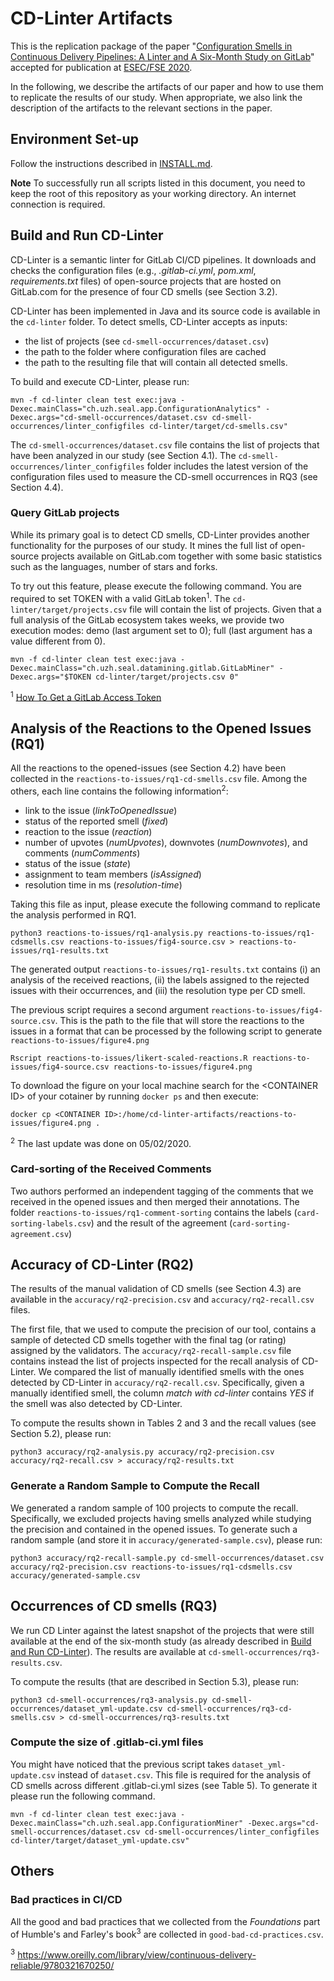 # CD-Linter Artifacts

This is the replication package of the paper "[Configuration Smells in Continuous Delivery Pipelines: A Linter and A Six-Month Study on GitLab](https://doi.org/10.5281/zenodo.3860984)" accepted for publication at [ESEC/FSE 2020](https://2020.esec-fse.org/).

In the following, we describe the artifacts of our paper and how to use them to replicate the results of our study. When appropriate, we also link the description of the artifacts to the relevant sections in the paper.

## Environment Set-up

Follow the instructions described in [INSTALL.md](INSTALL.md). 

**Note** To successfully run all scripts listed in this document, you need to keep the root of this repository as your working directory. An internet connection is required.

## <a id="cd-linter"></a>Build and Run CD-Linter

CD-Linter is a semantic linter for GitLab CI/CD pipelines. It downloads and checks the configuration files (e.g., _.gitlab-ci.yml_, _pom.xml_, _requirements.txt_ files) of open-source projects that are hosted on GitLab.com for the presence of four CD smells (see Section 3.2). 

CD-Linter has been implemented in Java and its source code is available in the `cd-linter` folder. To detect smells, CD-Linter accepts as inputs:

* the list of projects (see `cd-smell-occurrences/dataset.csv`)
* the path to the folder where configuration files are cached
* the path to the resulting file that will contain all detected smells.

To build and execute CD-Linter, please run:

	mvn -f cd-linter clean test exec:java -Dexec.mainClass="ch.uzh.seal.app.ConfigurationAnalytics" -Dexec.args="cd-smell-occurrences/dataset.csv cd-smell-occurrences/linter_configfiles cd-linter/target/cd-smells.csv"
	
The `cd-smell-occurrences/dataset.csv` file contains the list of projects that have been analyzed in our study (see Section 4.1). The `cd-smell-occurrences/linter_configfiles` folder includes the latest version of the configuration files used to measure the CD-smell occurrences in RQ3 (see Section 4.4).
<!--- The resulting `cd-linter/CI-anti-patterns.csv` file corresponds to `cd-smell-occurrences/rq3-results.csv`.-->

### Query GitLab projects

While its primary goal is to detect CD smells, CD-Linter provides another functionality for the purposes of our study. It mines the full list of open-source projects available on GitLab.com together with some basic statistics such as the languages, number of stars and forks.

To try out this feature, please execute the following command. You are required to set TOKEN with a valid GitLab token<sup>1</sup>. The `cd-linter/target/projects.csv` file will contain the list of projects. Given that a full analysis of the GitLab ecosystem takes weeks, we provide two execution modes: demo (last argument set to 0); full (last argument has a value different from 0).


	mvn -f cd-linter clean test exec:java -Dexec.mainClass="ch.uzh.seal.datamining.gitlab.GitLabMiner" -Dexec.args="$TOKEN cd-linter/target/projects.csv 0"

<!-- The execution returns a file having the same structure of `cd-smell-occurrences/dataset.csv`. -->

<sup>1</sup> [How To Get a GitLab Access Token](https://docs.gitlab.com/ee/user/profile/personal_access_tokens.html)

<!--- ## Construction of the original dataset

We applied several filters from a broad GitLab query to construct a dataset consisting of 5,312 projects.-->

## Analysis of the Reactions to the Opened Issues (RQ1)

<!--- ### Selection of the issues to open

We detected smells on the latest versions of the selected projects available at <mark>XX</mark>. From the resulting 5,312 smells we selected a sample of 168 smells to open applying several filters. During the assessment stage, we discarded 23 from this set and finally open 145 issues. The full list of issues together with the reactions is available at `XX.csv`.-->


All the reactions to the opened-issues (see Section 4.2) have been collected in the `reactions-to-issues/rq1-cd-smells.csv` file. Among the others, each line contains the following information<sup>2</sup>:

*  link to the issue (_linkToOpenedIssue_)
*  status of the reported smell (_fixed_)
*  reaction to the issue (_reaction_)
*  number of upvotes (_numUpvotes_), downvotes (_numDownvotes_), and comments (_numComments_)
*  status of the issue (_state_)
*  assignment to team members (_isAssigned_)
*  resolution time in ms (_resolution-time_)

Taking this file as input, please execute the following command to replicate the analysis performed in RQ1.

	python3 reactions-to-issues/rq1-analysis.py reactions-to-issues/rq1-cdsmells.csv reactions-to-issues/fig4-source.csv > reactions-to-issues/rq1-results.txt

The generated output `reactions-to-issues/rq1-results.txt` contains (i) an analysis of the received reactions, (ii) the labels assigned to the rejected issues with their occurrences, and (iii) the resolution type per CD smell.

The previous script requires a second argument `reactions-to-issues/fig4-source.csv`. This is the path to the file that will store the reactions to the issues in a format that can be processed by the following script to generate `reactions-to-issues/figure4.png` <mark>

	Rscript reactions-to-issues/likert-scaled-reactions.R reactions-to-issues/fig4-source.csv reactions-to-issues/figure4.png

To download the figure on your local machine search for the \<CONTAINER ID\> of your cotainer by running `docker ps` and then execute:

	docker cp <CONTAINER ID>:/home/cd-linter-artifacts/reactions-to-issues/figure4.png .

<sup>2</sup> The last update was done on 05/02/2020.

### Card-sorting of the Received Comments

Two authors performed an independent tagging of the comments that we received in the opened issues and then merged their annotations. The folder `reactions-to-issues/rq1-comment-sorting` contains the labels (`card-sorting-labels.csv`) and the result of the agreement (`card-sorting-agreement.csv`)
		
## Accuracy of CD-Linter (RQ2)

The results of the manual validation of CD smells (see Section 4.3) are available in the `accuracy/rq2-precision.csv` and `accuracy/rq2-recall.csv` files.

The first file, that we used to compute the precision of our tool, contains a sample of detected CD smells together with the final tag (or rating) assigned by the validators. The `accuracy/rq2-recall-sample.csv` file contains instead the list of projects inspected for the recall analysis of CD-Linter. We compared the list of manually identified smells with the ones detected by CD-Linter in `accuracy/rq2-recall.csv`. Specifically, given a manually identified smell, the column _match with cd-linter_ contains _YES_ if the smell was also detected by CD-Linter.

To compute the results shown in Tables 2 and 3 and the recall values (see Section 5.2), please run:

	python3 accuracy/rq2-analysis.py accuracy/rq2-precision.csv accuracy/rq2-recall.csv > accuracy/rq2-results.txt


### Generate a Random Sample to Compute the Recall

We generated a random sample of 100 projects to compute the recall. Specifically, we excluded projects having smells analyzed while studying the precision and contained in the opened issues. To generate such a random sample (and store it in `accuracy/generated-sample.csv`), please run:

	python3 accuracy/rq2-recall-sample.py cd-smell-occurrences/dataset.csv accuracy/rq2-precision.csv reactions-to-issues/rq1-cdsmells.csv accuracy/generated-sample.csv

<!-- After incorporating a few feedback in our tool, we rerun it and detected 5,011 smells. We then evaluated CD-Linter's precision and recall measures.

### Selection of smells for precision

Applying several filters (see Section XX), we selected 868 smells to evaluate. The results are available in `hello.csv`. -->

## Occurrences of CD smells (RQ3)

We run CD Linter against the latest snapshot of the projects that were still available at the end of the six-month study (as already described in [Build and Run CD-Linter](#cd-linter)). The results are available at `cd-smell-occurrences/rq3-results.csv`.

To compute the results (that are described in Section 5.3), please run:

	python3 cd-smell-occurrences/rq3-analysis.py cd-smell-occurrences/dataset_yml-update.csv cd-smell-occurrences/rq3-cd-smells.csv > cd-smell-occurrences/rq3-results.txt


### Compute the size of .gitlab-ci.yml files

You might have noticed that the previous script takes `dataset_yml-update.csv` instead of `dataset.csv`. This file is required for the analysis of CD smells across different .gitlab-ci.yml sizes (see Table 5). To generate it please run the following command.

	mvn -f cd-linter clean test exec:java -Dexec.mainClass="ch.uzh.seal.app.ConfigurationMiner" -Dexec.args="cd-smell-occurrences/dataset.csv cd-smell-occurrences/linter_configfiles cd-linter/target/dataset_yml-update.csv"

## Others

### Bad practices in CI/CD

All the good and bad practices that we collected from the _Foundations_ part of Humble's and Farley's book<sup>3</sup> are collected in `good-bad-cd-practices.csv`.

<sup>3</sup> https://www.oreilly.com/library/view/continuous-delivery-reliable/9780321670250/